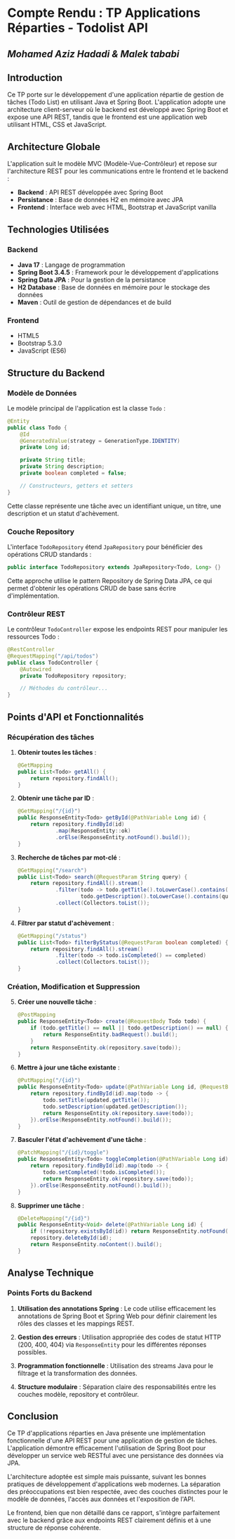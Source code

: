 # Compte Rendu : TP Applications Réparties - Todolist API

## _Mohamed Aziz Hadadi & Malek tababi_

## Introduction

Ce TP porte sur le développement d'une application répartie de gestion de tâches (Todo List) en utilisant Java et Spring Boot. L'application adopte une architecture client-serveur où le backend est développé avec Spring Boot et expose une API REST, tandis que le frontend est une application web utilisant HTML, CSS et JavaScript.

## Architecture Globale

L'application suit le modèle MVC (Modèle-Vue-Contrôleur) et repose sur l'architecture REST pour les communications entre le frontend et le backend :

- **Backend** : API REST développée avec Spring Boot
- **Persistance** : Base de données H2 en mémoire avec JPA
- **Frontend** : Interface web avec HTML, Bootstrap et JavaScript vanilla

## Technologies Utilisées

### Backend

- **Java 17** : Langage de programmation
- **Spring Boot 3.4.5** : Framework pour le développement d'applications
- **Spring Data JPA** : Pour la gestion de la persistance
- **H2 Database** : Base de données en mémoire pour le stockage des données
- **Maven** : Outil de gestion de dépendances et de build

### Frontend

- HTML5
- Bootstrap 5.3.0
- JavaScript (ES6)

## Structure du Backend

### Modèle de Données

Le modèle principal de l'application est la classe `Todo` :

```java
@Entity
public class Todo {
    @Id
    @GeneratedValue(strategy = GenerationType.IDENTITY)
    private Long id;

    private String title;
    private String description;
    private boolean completed = false;

    // Constructeurs, getters et setters
}
```

Cette classe représente une tâche avec un identifiant unique, un titre, une description et un statut d'achèvement.

### Couche Repository

L'interface `TodoRepository` étend `JpaRepository` pour bénéficier des opérations CRUD standards :

```java
public interface TodoRepository extends JpaRepository<Todo, Long> {}
```

Cette approche utilise le pattern Repository de Spring Data JPA, ce qui permet d'obtenir les opérations CRUD de base sans écrire d'implémentation.

### Contrôleur REST

Le contrôleur `TodoController` expose les endpoints REST pour manipuler les ressources Todo :

```java
@RestController
@RequestMapping("/api/todos")
public class TodoController {
    @Autowired
    private TodoRepository repository;

    // Méthodes du contrôleur...
}
```

## Points d'API et Fonctionnalités

### Récupération des tâches

1. **Obtenir toutes les tâches** :

   ```java
   @GetMapping
   public List<Todo> getAll() {
       return repository.findAll();
   }
   ```

2. **Obtenir une tâche par ID** :

   ```java
   @GetMapping("/{id}")
   public ResponseEntity<Todo> getById(@PathVariable Long id) {
       return repository.findById(id)
               .map(ResponseEntity::ok)
               .orElse(ResponseEntity.notFound().build());
   }
   ```

3. **Recherche de tâches par mot-clé** :

   ```java
   @GetMapping("/search")
   public List<Todo> search(@RequestParam String query) {
       return repository.findAll().stream()
               .filter(todo -> todo.getTitle().toLowerCase().contains(query.toLowerCase()) ||
                       todo.getDescription().toLowerCase().contains(query.toLowerCase()))
               .collect(Collectors.toList());
   }
   ```

4. **Filtrer par statut d'achèvement** :
   ```java
   @GetMapping("/status")
   public List<Todo> filterByStatus(@RequestParam boolean completed) {
       return repository.findAll().stream()
               .filter(todo -> todo.isCompleted() == completed)
               .collect(Collectors.toList());
   }
   ```

### Création, Modification et Suppression

5. **Créer une nouvelle tâche** :

   ```java
   @PostMapping
   public ResponseEntity<Todo> create(@RequestBody Todo todo) {
       if (todo.getTitle() == null || todo.getDescription() == null) {
           return ResponseEntity.badRequest().build();
       }
       return ResponseEntity.ok(repository.save(todo));
   }
   ```

6. **Mettre à jour une tâche existante** :

   ```java
   @PutMapping("/{id}")
   public ResponseEntity<Todo> update(@PathVariable Long id, @RequestBody Todo updated) {
       return repository.findById(id).map(todo -> {
           todo.setTitle(updated.getTitle());
           todo.setDescription(updated.getDescription());
           return ResponseEntity.ok(repository.save(todo));
       }).orElse(ResponseEntity.notFound().build());
   }
   ```

7. **Basculer l'état d'achèvement d'une tâche** :

   ```java
   @PatchMapping("/{id}/toggle")
   public ResponseEntity<Todo> toggleCompletion(@PathVariable Long id) {
       return repository.findById(id).map(todo -> {
           todo.setCompleted(!todo.isCompleted());
           return ResponseEntity.ok(repository.save(todo));
       }).orElse(ResponseEntity.notFound().build());
   }
   ```

8. **Supprimer une tâche** :
   ```java
   @DeleteMapping("/{id}")
   public ResponseEntity<Void> delete(@PathVariable Long id) {
       if (!repository.existsById(id)) return ResponseEntity.notFound().build();
       repository.deleteById(id);
       return ResponseEntity.noContent().build();
   }
   ```

## Analyse Technique

### Points Forts du Backend

1. **Utilisation des annotations Spring** : Le code utilise efficacement les annotations de Spring Boot et Spring Web pour définir clairement les rôles des classes et les mappings REST.

2. **Gestion des erreurs** : Utilisation appropriée des codes de statut HTTP (200, 400, 404) via `ResponseEntity` pour les différentes réponses possibles.

3. **Programmation fonctionnelle** : Utilisation des streams Java pour le filtrage et la transformation des données.

4. **Structure modulaire** : Séparation claire des responsabilités entre les couches modèle, repository et contrôleur.

## Conclusion

Ce TP d'applications réparties en Java présente une implémentation fonctionnelle d'une API REST pour une application de gestion de tâches. L'application démontre efficacement l'utilisation de Spring Boot pour développer un service web RESTful avec une persistance des données via JPA.

L'architecture adoptée est simple mais puissante, suivant les bonnes pratiques de développement d'applications web modernes. La séparation des préoccupations est bien respectée, avec des couches distinctes pour le modèle de données, l'accès aux données et l'exposition de l'API.

Le frontend, bien que non détaillé dans ce rapport, s'intègre parfaitement avec le backend grâce aux endpoints REST clairement définis et à une structure de réponse cohérente.

